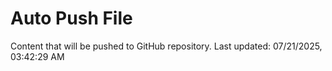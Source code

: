 # Auto Push File

Content that will be pushed to GitHub repository.
Last updated: 07/21/2025, 03:42:29 AM